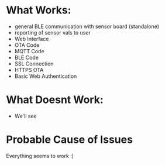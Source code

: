 # What Works:

- general BLE communication with sensor board (standalone)
- reporting of sensor vals to user
- Web Interface
- OTA Code
- MQTT Code
- BLE Code
- SSL Connection
- HTTPS OTA
- Basic Web Authentication

# What Doesnt Work:

- We'll see

# Probable Cause of Issues

Everything seems to work :)
